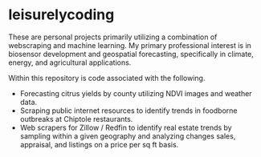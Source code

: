 # leisurelycoding
These are personal projects primarily utilizing a combination of webscraping and machine learning.  My primary professional interest is in biosensor development and geospatial forecasting, specifically in climate, energy, and agricultural applications.  

Within this repository is code associated with the following.
-  Forecasting citrus yields by county utilizing NDVI images and weather data.
-  Scraping public internet resources to identify trends in foodborne outbreaks at Chiptole restaurants.
-  Web scrapers for Zillow / Redfin to identify real estate trends by sampling within a given geography and analyzing changes sales, appraisal, and listings on a price per sq ft basis.
